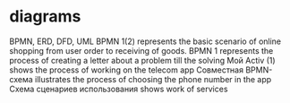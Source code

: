 # diagrams
BPMN, ERD, DFD, UML
BPMN 1(2) represents the basic scenario of online shopping from user order to receiving of goods.
BPMN 1 represents the process of creating a letter about a problem till the solving
Мой Activ (1) shows the process of working on the telecom app
Совместная BPMN-схема illustrates the process of choosing the phone number in the app
Схема сценариев использования shows work of services 
